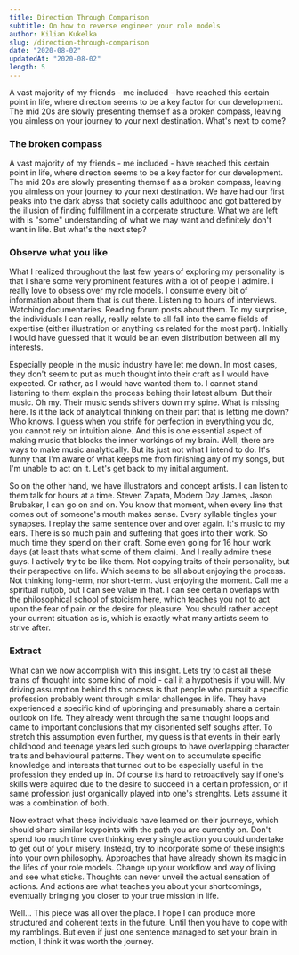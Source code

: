 ```yaml
---
title: Direction Through Comparison
subtitle: On how to reverse engineer your role models
author: Kilian Kukelka
slug: /direction-through-comparison
date: "2020-08-02"
updatedAt: "2020-08-02"
length: 5
---
```


A vast majority of my friends - me included - have reached this certain point in life, where direction seems to be a key factor for our development. The mid 20s are slowly presenting themself as a broken compass, leaving you aimless on your journey to your next destination. What's next to come?

<!--more-->

### The broken compass

A vast majority of my friends - me included - have reached this certain point in life, where direction seems to be a key factor for our development. The mid 20s are slowly presenting themself as a broken compass, leaving you aimless on your journey to your next destination. We have had our first peaks into the dark abyss that society calls adulthood and got battered by the illusion of finding fulfillment in a corperate structure. What we are left with is "some" understanding of what we may want and definitely don't want in life. But what's the next step?

### Observe what you like

What I realized throughout the last few years of exploring my personality is that I share some very prominent features with a lot of people I admire. I really love to obsess over my role models. I consume every bit of information about them that is out there. Listening to hours of interviews. Watching documentaries. Reading forum posts about them. To my surprise, the individuals I can really, really relate to all fall into the same fields of expertise (either illustration or anything cs related for the most part). Initially I would have guessed that it would be an even distribution between all my interests.

Especially people in the music industry have let me down. In most cases, they don't seem to put as much thought into their craft as I would have expected. Or rather, as I would have wanted them to. I cannot stand listening to them explain the process behing their latest album. But their music. Oh my. Their music sends shivers down my spine. What is missing here. Is it the lack of analytical thinking on their part that is letting me down? Who knows. I guess when you strife for perfection in everything you do, you cannot rely on intuition alone. And this is one essential aspect of making music that blocks the inner workings of my brain. Well, there are ways to make music analytically. But its just not what I intend to do. It's funny that I'm aware of what keeps me from finishing any of my songs, but I'm unable to act on it. Let's get back to my initial argument.

So on the other hand, we have illustrators and concept artists. I can listen to them talk for hours at a time. Steven Zapata, Modern Day James, Jason Brubaker, I can go on and on. You know that moment, when every line that comes out of someone's mouth makes sense. Every syllable tingles your synapses. I replay the same sentence over and over again. It's music to my ears.
There is so much pain and suffering that goes into their work. So much time they spend on their craft. Some even going for 16 hour work days (at least thats what some of them claim). And I really admire these guys. I actively try to be like them. Not copying traits of their personality, but their perspective on life. Which seems to be all about enjoying the process. Not thinking long-term, nor short-term. Just enjoying the moment. Call me a spiritual nutjob, but I can see value in that. I can see certain overlaps with the philosophical school of stoicism here, which teaches you not to act upon the fear of pain or the desire for pleasure. You should rather accept your current situation as is, which is exactly what many artists seem to strive after.

### Extract

What can we now accomplish with this insight. Lets try to cast all these trains of thought into some kind of mold - call it a hypothesis if you will. My driving assumption behind this process is that people who pursuit a specific profession probably went through similar challenges in life. They have experienced a specific kind of upbringing and presumably share a certain outlook on life. They already went through the same thought loops and came to important conclusions that my disoriented self soughs after. To stretch this assumption even further, my guess is that events in their early childhood and teenage years led such groups to have overlapping character traits and behavioural patterns. They went on to accumulate specific knowledge and interests that turned out to be especially useful in the profession they ended up in. Of course its hard to retroactively say if one's skills were aquired due to the desire to succeed in a certain profession, or if same profession just organically played into one's strenghts. Lets assume it was a combination of both.

Now extract what these individuals have learned on their journeys, which should share similar keypoints with the path you are currently on. Don't spend too much time overthinking every single action you could undertake to get out of your misery. Instead, try to incorporate some of these insights into your own philosophy. Approaches that have already shown its magic in the lifes of your role models. Change up your workflow and way of living and see what sticks. Thoughts can never unveil the actual sensation of actions. And actions are what teaches you about your shortcomings, eventually bringing you closer to your true mission in life.

Well... This piece was all over the place. I hope I can produce more structured and coherent texts in the future. Until then you have to cope with my ramblings. But even if just one sentence managed to set your brain in motion, I think it was worth the journey.
